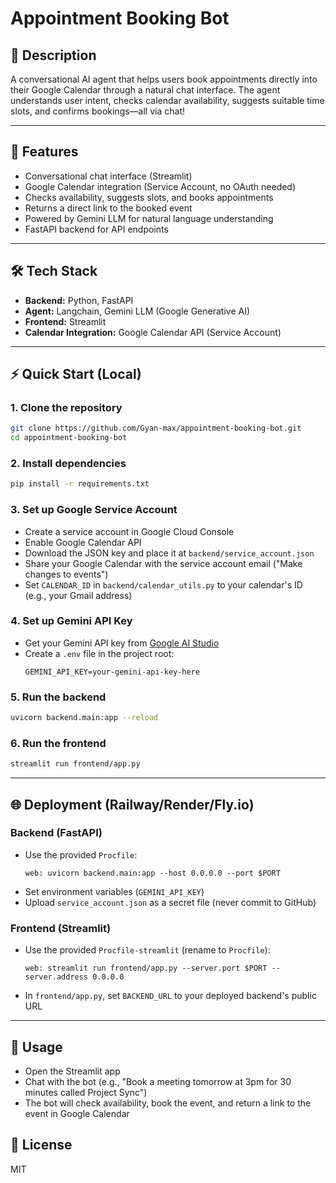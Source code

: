 # Appointment Booking Bot

## 📅 Description
A conversational AI agent that helps users book appointments directly into their Google Calendar through a natural chat interface. The agent understands user intent, checks calendar availability, suggests suitable time slots, and confirms bookings—all via chat!

---

## 🚀 Features
- Conversational chat interface (Streamlit)
- Google Calendar integration (Service Account, no OAuth needed)
- Checks availability, suggests slots, and books appointments
- Returns a direct link to the booked event
- Powered by Gemini LLM for natural language understanding
- FastAPI backend for API endpoints

---

## 🛠️ Tech Stack
- **Backend:** Python, FastAPI
- **Agent:** Langchain, Gemini LLM (Google Generative AI)
- **Frontend:** Streamlit
- **Calendar Integration:** Google Calendar API (Service Account)

---

## ⚡ Quick Start (Local)

### 1. Clone the repository
```bash
git clone https://github.com/Gyan-max/appointment-booking-bot.git
cd appointment-booking-bot
```

### 2. Install dependencies
```bash
pip install -r requirements.txt
```

### 3. Set up Google Service Account
- Create a service account in Google Cloud Console
- Enable Google Calendar API
- Download the JSON key and place it at `backend/service_account.json`
- Share your Google Calendar with the service account email ("Make changes to events")
- Set `CALENDAR_ID` in `backend/calendar_utils.py` to your calendar's ID (e.g., your Gmail address)

### 4. Set up Gemini API Key
- Get your Gemini API key from [Google AI Studio](https://aistudio.google.com/app/apikey)
- Create a `.env` file in the project root:
  ```
  GEMINI_API_KEY=your-gemini-api-key-here
  ```

### 5. Run the backend
```bash
uvicorn backend.main:app --reload
```

### 6. Run the frontend
```bash
streamlit run frontend/app.py
```

---

## 🌐 Deployment (Railway/Render/Fly.io)

### Backend (FastAPI)
- Use the provided `Procfile`:
  ```
  web: uvicorn backend.main:app --host 0.0.0.0 --port $PORT
  ```
- Set environment variables (`GEMINI_API_KEY`)
- Upload `service_account.json` as a secret file (never commit to GitHub)

### Frontend (Streamlit)
- Use the provided `Procfile-streamlit` (rename to `Procfile`):
  ```
  web: streamlit run frontend/app.py --server.port $PORT --server.address 0.0.0.0
  ```
- In `frontend/app.py`, set `BACKEND_URL` to your deployed backend's public URL

---

## 💬 Usage
- Open the Streamlit app
- Chat with the bot (e.g., "Book a meeting tomorrow at 3pm for 30 minutes called Project Sync")
- The bot will check availability, book the event, and return a link to the event in Google Calendar


## 📝 License
MIT
